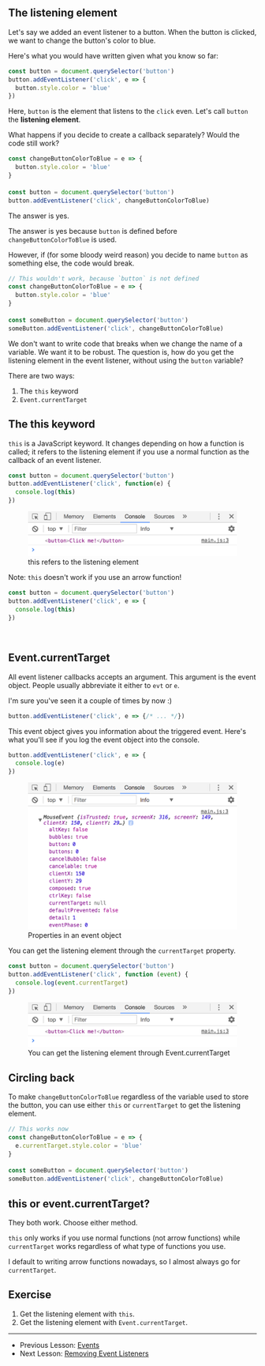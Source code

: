 ## The listening element

Let's say we added an event listener to a button. When the button is clicked, we want to change the button's color to blue.

Here's what you would have written given what you know so far:

```js
const button = document.querySelector('button')
button.addEventListener('click', e => {
  button.style.color = 'blue'
})
```

Here, `button` is the element that listens to the `click` even. Let's call `button` the **listening element**.

What happens if you decide to create a callback separately? Would the code still work?

```js
const changeButtonColorToBlue = e => {
  button.style.color = 'blue'
}

const button = document.querySelector('button')
button.addEventListener('click', changeButtonColorToBlue)
```

The answer is yes.

The answer is yes because `button` is defined before `changeButtonColorToBlue` is used.

However, if (for some bloody weird reason) you decide to name `button` as something else, the code would break.

```js
// This wouldn't work, because `button` is not defined
const changeButtonColorToBlue = e => {
  button.style.color = 'blue'
}

const someButton = document.querySelector('button')
someButton.addEventListener('click', changeButtonColorToBlue)
```

We don't want to write code that breaks when we change the name of a variable. We want it to be robust. The question is, how do you get the listening element in the event listener, without using the `button` variable?

There are two ways:

1. The `this` keyword
2. `Event.currentTarget`

## The this keyword

`this` is a JavaScript keyword. It changes depending on how a function is called; it refers to the listening element if you use a normal function as the callback of an event listener.

```js
const button = document.querySelector('button')
button.addEventListener('click', function(e) {
  console.log(this)
})
```

<figure>
  <img src="../../images/events/listening-elem/listening-elem.png" alt="this refers to the listening element">
  <figcaption>this refers to the listening element</figcaption>
</figure>

Note: `this` doesn't work if you use an arrow function!

```js
const button = document.querySelector('button')
button.addEventListener('click', e => {
  console.log(this)
})
```

<figure>
  <img src="/images/2018/this-arrow.png" alt="">
  <figcaption></figcaption>
</figure>

## Event.currentTarget

All event listener callbacks accepts an argument. This argument is the event object. People usually abbreviate it either to `evt` or `e`.

I'm sure you've seen it a couple of times by now :)

```js
button.addEventListener('click', e => {/* ... */})
```

This event object gives you information about the triggered event. Here's what you'll see if you log the event object into the console.

```js
button.addEventListener('click', e => {
  console.log(e)
})
```

<figure>
  <img src="../../images/events/listening-elem/event-object.png" alt="Properties in an event object">
  <figcaption>Properties in an event object</figcaption>
</figure>

You can get the listening element through the `currentTarget` property.

```js
const button = document.querySelector('button')
button.addEventListener('click', function (event) {
  console.log(event.currentTarget)
})
```

<figure>
  <img src="../../images/events/listening-elem/listening-elem.png" alt="You can get the listening element through Event.currentTarget">
  <figcaption>You can get the listening element through Event.currentTarget</figcaption>
</figure>

## Circling back

To make `changeButtonColorToBlue` regardless of the variable used to store the button, you can use either `this` or `currentTarget` to get the listening element.

```js
// This works now
const changeButtonColorToBlue = e => {
  e.currentTarget.style.color = 'blue'
}

const someButton = document.querySelector('button')
someButton.addEventListener('click', changeButtonColorToBlue)
```

## this or event.currentTarget?

They both work. Choose either method.

`this` only works if you use normal functions (not arrow functions) while `currentTarget` works regardless of what type of functions you use.

I default to writing arrow functions nowadays, so I almost always go for `currentTarget`.

## Exercise

1. Get the listening element with `this`.
2. Get the listening element with `Event.currentTarget`.

---

- Previous Lesson: [Events](01.events.md)
- Next Lesson: [Removing Event Listeners](03.removing-el.md)